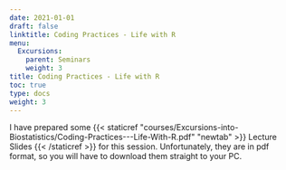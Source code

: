```yaml
---
date: 2021-01-01
draft: false
linktitle: Coding Practices - Life with R
menu:
  Excursions:
    parent: Seminars
    weight: 3
title: Coding Practices - Life with R
toc: true
type: docs
weight: 3
---
```


I have prepared some {{< staticref "courses/Excursions-into-Biostatistics/Coding-Practices---Life-With-R.pdf" "newtab" >}} Lecture Slides {{< /staticref >}} for this session. Unfortunately, they are in pdf format, so you will have to download them straight to your PC.